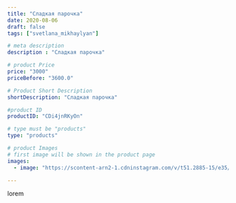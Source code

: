 ```yaml
---
title: "Сладкая парочка"
date: 2020-08-06
draft: false
tags: ["svetlana_mikhaylyan"]

# meta description
description : "Сладкая парочка"

# product Price
price: "3000"
priceBefore: "3600.0"

# Product Short Description
shortDescription: "Сладкая парочка"

#product ID
productID: "CDi4jnRKyOn"

# type must be "products"
type: "products"

# product Images
# first image will be shown in the product page
images:
  - image: "https://scontent-arn2-1.cdninstagram.com/v/t51.2885-15/e35/116852417_1511852572338194_265713273582484481_n.jpg?se=7&tp=1&_nc_ht=scontent-arn2-1.cdninstagram.com&_nc_cat=102&_nc_ohc=10CfXAHxiiMAX-GrpmU&ccb=7-4&oh=1a74d39008d5d40fc2b93352675a8885&oe=6082CF1C&_nc_sid=86f79a&ig_cache_key=MjM2OTcwNTA5MTkwMDU4MDc3NQ%3D%3D.2-ccb7-4"

---
```

lorem
